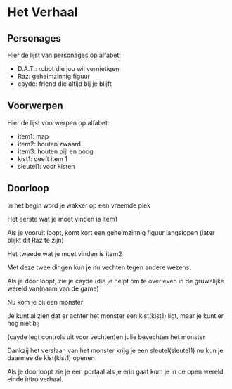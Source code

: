 # Het Verhaal

## Personages

Hier de lijst van personages op alfabet: 
 * D.A.T.: robot die jou wil vernietigen
 * Raz: geheimzinnig figuur
 * cayde: friend die altijd bij je blijft 
## Voorwerpen

Hier de lijst voorwerpen op alfabet:

 * item1: map
 * item2: houten zwaard
 * item3: houten pijl en boog
 * kist1: geeft item 1
 * sleutel1: voor kisten
## Doorloop

In het begin word je wakker op een vreemde plek

Het eerste wat je moet vinden is item1

Als je vooruit loopt, komt kort een geheimzinnig figuur langslopen (later blijkt
dit Raz te zijn)

Het tweede wat je moet vinden is item2

Met deze twee dingen kun je nu vechten tegen andere wezens.

Als je door loopt, zie je cayde (die je helpt om te overleven in de gruwelijke wereld van(naam van de game)

Nu kom je bij een monster

Je kunt al zien dat er achter het monster een kist(kist1) ligt, maar je kunt er nog niet bij

(cayde legt controls uit voor vechten)en julie bevechten het monster

Dankzij het verslaan van het monster krijg je een sleutel(sleutel1) nu kun je daarmee de kist(kist1) openen

Als je doorloopt zie je een portaal als je erin gaat kom je in de open wereld. einde intro verhaal. 